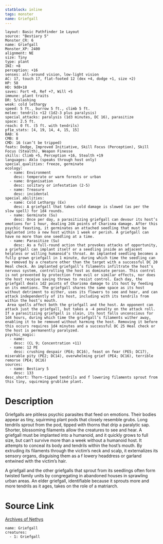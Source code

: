 ```yaml
---
statblock: inline
tags: monster
name: Griefgall
---
```

```statblock
layout: Basic Pathfinder 1e Layout
source: "Bestiary 5"
Monster_CR: 6
name: Griefgall
Monster_XP: 2400
alignment: NE
size: Tiny
type: plant
INI: +8
perception: +16
senses: all-around vision, low-light vision
AC: 17, touch 17, flat-footed 12 (dex +4, dodge +1, size +2)
HP: 58
HD: 9d8+18
saves: Fort +8, Ref +7, Will +5
immune: plant traits
DR: 5/slashing
weak: cold lethargy
speed: 5 ft., burrow 5 ft., climb 5 ft.
melee: tendrils +12 (1d2-3 plus paralysis)
special_attacks: paralysis (1d3 minutes, DC 16), parasitize
space: 2.5 ft.
reach: 0 ft. (5 ft. with tendrils)
pf1e_stats: [4, 19, 14, 4, 15, 15]
BAB: 6
CMB: 8
CMD: 16 (can’t be tripped)
feats: Dodge, Improved Initiative, Skill Focus (Perception), Skill Focus (Stealth), Weapon Finesse
skills: Climb +5, Perception +16, Stealth +19
languages: Aklo (speaks through host only)
special_qualities: freeze, germinate
ecology:
  - name: Environment
    desc: temperate or warm forests or urban
  - name: Organisation
    desc: solitary or infestation (2-5)
  - name: Treasure
    desc: incidental
special_abilities:
  - name: Cold Lethargy (Ex)
    desc: A griefgall that takes cold damage is slowed (as per the slow spell) for 1d4 rounds.
  - name: Germinate (Su)
    desc: Once per day, a parasitizing griefgall can devour its host’s emotions for 1 hour, dealing 2d4 points of Charisma damage. After this psychic feasting, it germinates an attached seedling that must be implanted into a new host within 1 week or perish. A griefgall can have no more than one seedling at a time.
  - name: Parasitize (Su)
    desc: As a full-round action that provokes attacks of opportunity, a griefgall can implant itself or a seedling inside an adjacent helpless or willing humanoid’s throat. An implanted seedling becomes a fully grown griefgall in 1 minute, during which time the seedling can be removed by a creature other than the target with a successful DC 20 Heal check. An implanted griefgall’s filaments infiltrate the host’s nervous system, controlling the host as dominate person. This control is not prevented by protection from evil or similar effects, nor does the host receive saving throws to resist control. Each day, the griefgall deals 1d2 points of Charisma damage to its host by feeding on its emotions. The griefgall shares the same space as its host without detriment to either, uses its flowers to see and hear, and can attack independently of its host, including with its tendrils from within the host’s mouth.
 Area spells affect both the griefgall and the host. An opponent can attack just the griefgall, but takes a -4 penalty on the attack roll. If a parasitizing griefgall is slain, its host falls unconscious for 1d4 hours, during which time the griefgall’s filaments wither away, enabling it to be removed without harming the host. Removing it before this occurs requires 1d4 minutes and a successful DC 25 Heal check or the host is permanently paralyzed.
psychic_magic:
  - name:
    desc: (CL 9; Concentration +11)
  - name: 12 PE
    desc: crushing despair (PE4; DC16), feast on fear (PE5; DC17), miserable pity (PE2; DC14), overwhelming grief (PE4; DC16), terrible remorse (PE4; DC16)
sources:
  - name: Bestiary 5
    desc: 133
desc_short: Thorn-tipped tendrils and f lowering filaments sprout from this tiny, squirming grublike plant.
```
# Description
Griefgalls are pitiless psychic parasites that feed on emotions. Their bodies appear as tiny, squirming plant pods that closely resemble grubs. Long tendrils sprout from the pod, tipped with thorns that drip a paralytic sap. Shorter, blossoming filaments allow the creatures to see and hear. A griefgall must be implanted into a humanoid, and it quickly grows to full size, but can’t survive more than a week without a humanoid host. It attempts to conceal its body and tendrils within the host’s mouth. By extruding its filaments through the victim’s neck and scalp, it externalizes its sensory organs, disguising them as a f lowery headdress or garland entwined with the victim’s hair.

 A griefgall and the other griefgalls that sprout from its seedlings often form twisted family units by congregating in abandoned houses in sprawling urban areas. An elder griefgall, identifiable because it sprouts more and more tendrils as it ages, takes on the role of a matriarch.
# Source Link
[Archives of Nethys](https://aonprd.com/MonsterDisplay.aspx?ItemName=Griefgall)
```encounter-table
name: Griefgall
creatures:
  - 1: Griefgall
```
